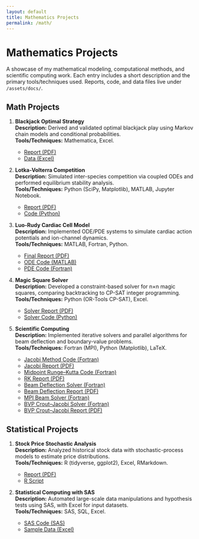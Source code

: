 ```yaml
---
layout: default
title: Mathematics Projects
permalink: /math/
---
```


# Mathematics Projects

A showcase of my mathematical modeling, computational methods, and scientific computing work. Each entry includes a short description and the primary tools/techniques used. Reports, code, and data files live under `/assets/docs/`.

## Math Projects

1. **Blackjack Optimal Strategy**  
   **Description:** Derived and validated optimal blackjack play using Markov chain models and conditional probabilities.  
   **Tools/Techniques:** Mathematica, Excel.  
   - [Report (PDF)](/assets/docs/BJPROJECT.pdf)  
   - [Data (Excel)](/assets/docs/BJPROJECT.xlsx)

2. **Lotka-Volterra Competition**  
   **Description:** Simulated inter-species competition via coupled ODEs and performed equilibrium stability analysis.  
   **Tools/Techniques:** Python (SciPy, Matplotlib), MATLAB, Jupyter Notebook.  
   - [Report (PDF)](/assets/docs/Competition_Model.pdf)  
   - [Code (Python)](/assets/docs/lotka_volterra_code.py)

3. **Luo-Rudy Cardiac Cell Model**  
   **Description:** Implemented ODE/PDE systems to simulate cardiac action potentials and ion-channel dynamics.  
   **Tools/Techniques:** MATLAB, Fortran, Python.  
   - [Final Report (PDF)](/assets/docs/MAT555_Luo-Rudy_Final.pdf)  
   - [ODE Code (MATLAB)](/assets/docs/luo_rudy_ode.m)  
   - [PDE Code (Fortran)](/assets/docs/luo_rudy_pde.f90)

4. **Magic Square Solver**  
   **Description:** Developed a constraint-based solver for n×n magic squares, comparing backtracking to CP-SAT integer programming.  
   **Tools/Techniques:** Python (OR-Tools CP-SAT), Excel.  
   - [Solver Report (PDF)](/assets/docs/Magic_Square_Solver.pdf)  
   - [Solver Code (Python)](/assets/docs/magic_square_solver.py)

5. **Scientific Computing**  
   **Description:** Implemented iterative solvers and parallel algorithms for beam deflection and boundary-value problems.  
   **Tools/Techniques:** Fortran (MPI), Python (Matplotlib), LaTeX.  
   - [Jacobi Method Code (Fortran)](/assets/docs/jacobi.f90)  
   - [Jacobi Report (PDF)](/assets/docs/Jacobi_Method_Report.pdf)  
   - [Midpoint Runge–Kutta Code (Fortran)](/assets/docs/Midpoint_RK.f90)  
   - [RK Report (PDF)](/assets/docs/RK_Method_Report.pdf)  
   - [Beam Deflection Solver (Fortran)](/assets/docs/def_beam.f90)  
   - [Beam Deflection Report (PDF)](/assets/docs/Beam_Deflection_Report.pdf)  
   - [MPI Beam Solver (Fortran)](/assets/docs/def_beam_mpi.f90)  
   - [BVP Crout–Jacobi Solver (Fortran)](/assets/docs/BVP_Crout_Jacob.f90)  
   - [BVP Crout–Jacobi Report (PDF)](/assets/docs/BVP_Crout_Jacob_Report.pdf)

## Statistical Projects

1. **Stock Price Stochastic Analysis**  
   **Description:** Analyzed historical stock data with stochastic-process models to estimate price distributions.  
   **Tools/Techniques:** R (tidyverse, ggplot2), Excel, RMarkdown.  
   - [Report (PDF)](/assets/docs/stock_report.pdf)  
   - [R Script](/assets/docs/stock_analysis.R)

2. **Statistical Computing with SAS**  
   **Description:** Automated large-scale data manipulations and hypothesis tests using SAS, with Excel for input datasets.  
   **Tools/Techniques:** SAS, SQL, Excel.  
   - [SAS Code (SAS)](/assets/docs/statistical_computing.sas)  
   - [Sample Data (Excel)](/assets/docs/statistical_data.xlsx)
